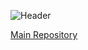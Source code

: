 ![Header](https://user-images.githubusercontent.com/48334001/189508787-a647980c-77ec-4793-af26-78a58adb5da1.png)

[Main Repository](https://github.com/The-International-Screeps-Bot/The-International-Open-Source)
